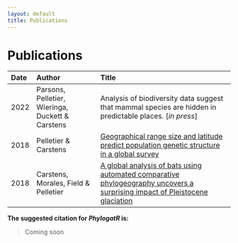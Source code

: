 ```yaml
---
layout: default
title: Publications
---
```


# Publications

| Date  | Author  | Title |
| :----  | :-----  | :------ |
| 2022  | Parsons, Pelletier, Wieringa, Duckett & Carstens  | Analysis of biodiversity data suggest that mammal species are hidden in predictable places. [*in press*] |
| 2018 | Pelletier & Carstens | [Geographical range size and latitude predict population genetic structure in a global survey](https://royalsocietypublishing.org/doi/10.1098/rsbl.2017.0566) |
| 2018 | Carstens, Morales, Field & Pelletier | [A global analysis of bats using automated comparative phylogeography uncovers a surprising impact of Pleistocene glaciation](https://onlinelibrary.wiley.com/doi/abs/10.1111/jbi.13382) |

**The suggested citation for *PhylogatR* is:**
>Coming soon
